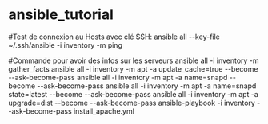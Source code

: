 # ansible_tutorial

#Test de connexion au Hosts avec clé SSH:
ansible all --key-file ~/.ssh/ansible -i inventory -m ping

#Commande pour avoir des infos sur les serveurs
ansible all -i inventory -m gather_facts
ansible all -i inventory -m apt -a update_cache=true --become --ask-become-pass
ansible all -i inventory -m apt -a name=snapd --become --ask-become-pass
ansible all -i inventory -m apt -a name=snapd state=latest  --become --ask-become-pass
ansible all -i inventory -m apt -a upgrade=dist --become --ask-become-pass
ansible-playbook -i inventory --ask-become-pass install_apache.yml
